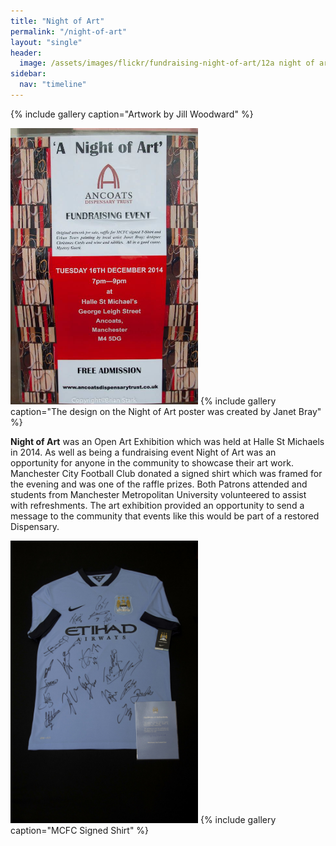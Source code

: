 ```yaml
---
title: "Night of Art"
permalink: "/night-of-art"
layout: "single"
header:
  image: /assets/images/flickr/fundraising-night-of-art/12a night of art.jpeg
sidebar:
  nav: "timeline"
---
```

{% include gallery caption="Artwork by Jill Woodward" %}

<img src="/assets/images/flickr/fundraising-night-of-art/invitation.jpg" width="300">
{% include gallery caption="The design on the Night of Art poster was created by Janet Bray" %}

**Night of Art** was an Open Art Exhibition which was held at Halle St Michaels in 2014.  As well as being a fundraising event Night of Art was an opportunity for anyone in the community to showcase their art work.  Manchester City Football Club donated a signed shirt which was framed for the evening and was one of the raffle prizes.  Both Patrons attended and students from Manchester Metropolitan University volunteered to assist with refreshments.  The art exhibition provided an opportunity to send a message to the community that events like this would be part of a restored Dispensary.

<img src="assets/images/flickr/fundraising-night-of-art/12 night of art-mcfc.jpeg" width="300">
{% include gallery caption="MCFC Signed Shirt" %}
